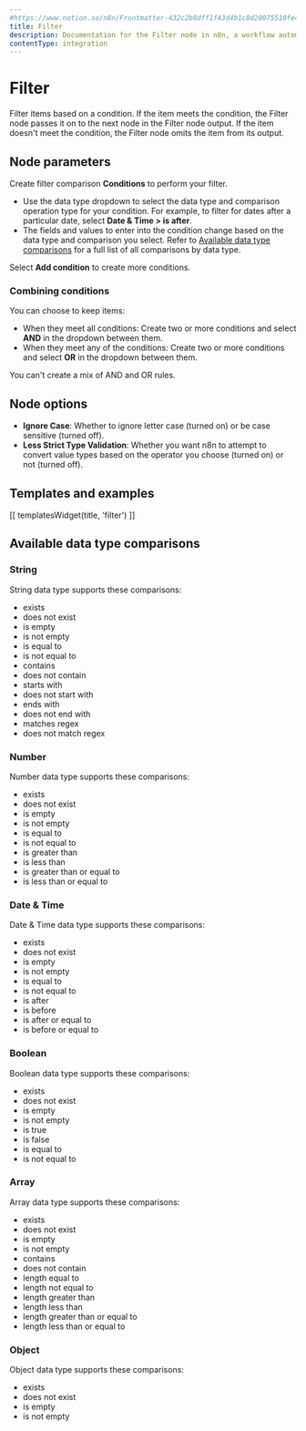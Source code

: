 ```yaml
---
#https://www.notion.so/n8n/Frontmatter-432c2b8dff1f43d4b1c8d20075510fe4
title: Filter
description: Documentation for the Filter node in n8n, a workflow automation platform. Includes guidance on usage, and links to examples.
contentType: integration
---
```


# Filter

Filter items based on a condition. If the item meets the condition, the Filter node passes it on to the next node in the Filter node output. If the item doesn't meet the condition, the Filter node omits the item from its output.

## Node parameters

Create filter comparison **Conditions** to perform your filter.

- Use the data type dropdown to select the data type and comparison operation type for your condition. For example, to filter for dates after a particular date, select **Date & Time > is after**.
- The fields and values to enter into the condition change based on the data type and comparison you select. Refer to [Available data type comparisons](#available-data-type-comparisons) for a full list of all comparisons by data type.

Select **Add condition** to create more conditions.

### Combining conditions

You can choose to keep items:

* When they meet all conditions: Create two or more conditions and select **AND** in the dropdown between them.
* When they meet any of the conditions: Create two or more conditions and select **OR** in the dropdown between them.

You can't create a mix of AND and OR rules.

## Node options

- **Ignore Case**: Whether to ignore letter case (turned on) or be case sensitive (turned off).
- **Less Strict Type Validation**: Whether you want n8n to attempt to convert value types based on the operator you choose (turned on) or not (turned off).

## Templates and examples

<!-- see https://www.notion.so/n8n/Pull-in-templates-for-the-integrations-pages-37c716837b804d30a33b47475f6e3780 -->
[[ templatesWidget(title, 'filter') ]]

## Available data type comparisons

### String

String data type supports these comparisons:

- exists
- does not exist
- is empty
- is not empty
- is equal to
- is not equal to
- contains
- does not contain
- starts with
- does not start with
- ends with
- does not end with
- matches regex
- does not match regex

### Number

Number data type supports these comparisons:

- exists
- does not exist
- is empty
- is not empty
- is equal to
- is not equal to
- is greater than
- is less than
- is greater than or equal to
- is less than or equal to

### Date & Time

Date & Time data type supports these comparisons:

- exists
- does not exist
- is empty
- is not empty
- is equal to
- is not equal to
- is after
- is before
- is after or equal to
- is before or equal to

### Boolean

Boolean data type supports these comparisons:

- exists
- does not exist
- is empty
- is not empty
- is true
- is false
- is equal to
- is not equal to

### Array

Array data type supports these comparisons:

- exists
- does not exist
- is empty
- is not empty
- contains
- does not contain
- length equal to
- length not equal to
- length greater than
- length less than
- length greater than or equal to
- length less than or equal to

### Object

Object data type supports these comparisons:

- exists
- does not exist
- is empty
- is not empty
